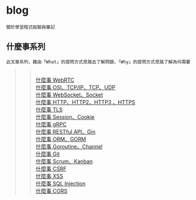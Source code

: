 # blog
    關於學習程式經驗與筆記

## 什麼事系列
    此文章系列，藉由「What」的提問方式思路去了解問題，「Why」的提問方式思路了解為何需要
>> &nbsp;
    <br/>
    [什麼事 WebRTC](./What%20is%20it/什麼事%20WebRTC.md)
    <br/>
    [什麼事 OSI、TCP/IP、TCP、UDP](./What%20is%20it/什麼事%20OSI、TCP%20IP、TCP、UDP.md)
    <br/>
    [什麼事 WebSocket、Socket](./What%20is%20it/什麼事%20WebSocket、Socket.md)
    <br/>
    [什麼事 HTTP、HTTP2、HTTP3 、HTTPS](./What%20is%20it/什麼事%20HTTP、HTTP2、HTTP3%20、HTTPS.md)
    <br/>
    [什麼事 TLS](./What%20is%20it/什麼事%20TLS.md)
    <br/>
    [什麼事 Session、Cookie](./What%20is%20it/什麼事%20Session、Cookie.md)
    <br/>
    [什麼事 gRPC](./What%20is%20it/什麼事%20gRPC.md)
    <br/>
    [什麼事 RESTful API、Gin](./What%20is%20it/什麼事%20RESTful%20API、Gin.md)
    <br/>
    [什麼事 ORM、GORM](./What%20is%20it/什麼事%20ORM、GORM.md)
    <br/>
    [什麼事 Goroutine、Channel](./What%20is%20it/什麼事%20Goroutine、Channel.md)
    <br/>
    [什麼事 Git](./What%20is%20it/什麼事%20Git.md)
    <br/>
    [什麼事 Scrum、Kanban](./What%20is%20it/什麼事%20Scrum、Kanban.md)
    <br/>
    [什麼事 CSRF](./What%20is%20it/什麼事%20CSRF.md)
    <br/>
    [什麼事 XSS](./What%20is%20it/什麼事%20XSS.md)
    <br/>
    [什麼事 SQL Injection](./What%20is%20it/什麼事%20SQL%20Injection.md)
    <br/>
    [什麼事 CORS](./What%20is%20it/什麼事%20CORS.md)
    